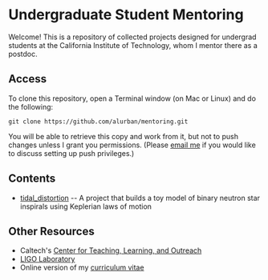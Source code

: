Undergraduate Student Mentoring
===============================

Welcome! This is a repository of collected projects designed for undergrad students at the California Institute of Technology, whom I mentor there as a postdoc.

Access
------

To clone this repository, open a Terminal window (on Mac or Linux) and do the following:

```
git clone https://github.com/alurban/mentoring.git
```

You will be able to retrieve this copy and work from it, but not to push changes unless I grant you permissions. (Please [email me](mailto:aurban@ligo.caltech.edu) if you would like to discuss setting up push privileges.)

Contents
--------

* [tidal_distortion](https://github.com/alurban/mentoring/tree/master/tidal_distortion) -- A project that builds a toy model of binary neutron star inspirals using Keplerian laws of motion

Other Resources
---------------

* Caltech's [Center for Teaching, Learning, and Outreach](http://teachlearn.caltech.edu)
* [LIGO Laboratory](http://ligo.caltech.edu)
* Online version of my [curriculum vitae](http://alurban.github.io/)

